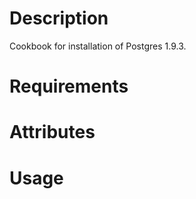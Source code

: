 Description
===========
Cookbook for installation of Postgres 1.9.3.

Requirements
============

Attributes
==========

Usage
=====

